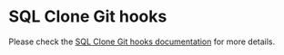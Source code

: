 # SQL Clone Git hooks

Please check the [SQL Clone Git hooks documentation](https://documentation.red-gate.com/clone/automation/git-hooks) for more details.